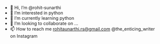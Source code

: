 - 👋 Hi, I’m @rohit-sunarthi
- 👀 I’m interested in python
- 🌱 I’m currently learning python
- 💞️ I’m looking to collaborate on ...
- 📫 How to reach me 
rohitaunarthi.rs@gmail.com
@the_enticing_writer on Instagram

<!---
rohit-sunarthi/rohit-sunarthi is a ✨ special ✨ repository because its `README.md` (this file) appears on your GitHub profile.
You can click the Preview link to take a look at your changes.
--->
